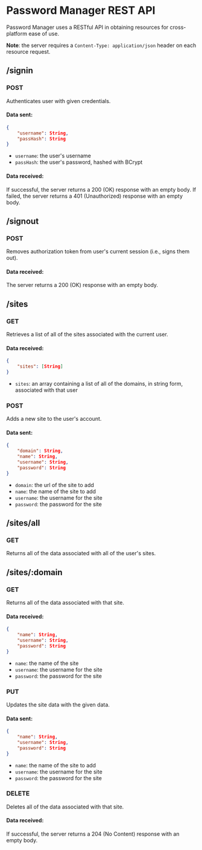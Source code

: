# Password Manager REST API
Password Manager uses a RESTful API in obtaining resources for cross-platform ease of use.

**Note**: the server requires a `Content-Type: application/json` header on each resource request.


## /signin

### POST
Authenticates user with given credentials.

#### Data sent:
```json
{
    "username": String,
    "passHash": String
}
```

- `username`: the user's username
- `passHash`: the user's password, hashed with BCrypt

#### Data received:
If successful, the server returns a 200 (OK) response with an empty body. If failed, the server returns a 401 (Unauthorized) response with an empty body.

## /signout

### POST
Removes authorization token from user's current session (i.e., signs them out).

#### Data received:
The server returns a 200 (OK) response with an empty body.

## /sites

### GET
Retrieves a list of all of the sites associated with the current user.

#### Data received:
```json
{
    "sites": [String]
}
```

- `sites`: an array containing a list of all of the domains, in string form, associated with that user

### POST
Adds a new site to the user's account.

#### Data sent:
```json
{
    "domain": String,
    "name": String,
    "username": String,
    "password": String
}
```

- `domain`: the url of the site to add
- `name`: the name of the site to add
- `username`: the username for the site
- `password`: the password for the site

## /sites/all

### GET
Returns all of the data associated with all of the user's sites.

## /sites/:domain

### GET
Returns all of the data associated with that site.

#### Data received:
```json
{
    "name": String,
    "username": String,
    "password": String
}
```
- `name`: the name of the site
- `username`: the username for the site
- `password`: the password for the site


### PUT
Updates the site data with the given data.

#### Data sent:
```json
{
    "name": String,
    "username": String,
    "password": String
}
```

- `name`: the name of the site to add
- `username`: the username for the site
- `password`: the password for the site

### DELETE
Deletes all of the data associated with that site.

#### Data received:
If successful, the server returns a 204 (No Content) response with an empty body.

